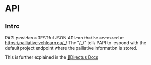 # API

## Intro

PAPI provides a RESTful JSON API can that be accessed at https://palliative.vchlearn.ca/_/
The "/_/" tells PAPI to respond with the default project endpoint where the palliative information is stored.

This is further explained in the [🐰Directus Docs](https://docs.directus.io/api/reference.html#introduction)